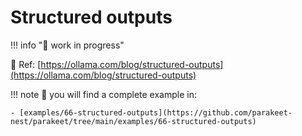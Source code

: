 # Structured outputs

!!! info "🚧 work in progress"

📝 Ref: [https://ollama.com/blog/structured-outputs](https://ollama.com/blog/structured-outputs)

!!! note
	👀 you will find a complete example in:

    - [examples/66-structured-outputs](https://github.com/parakeet-nest/parakeet/tree/main/examples/66-structured-outputs)
